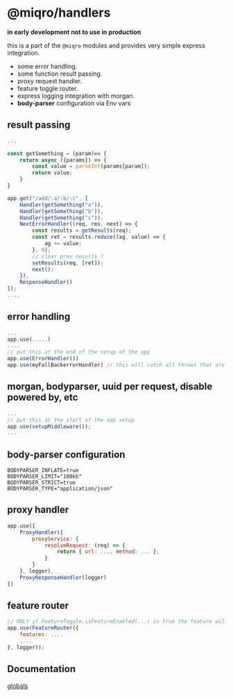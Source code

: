 # @miqro/handlers

**in early development not to use in production**

this is a part of the ```@miqro``` modules and provides very simple express integration.

- some error handling.
- some function result passing.
- proxy request handler.
- feature toggle router.
- express logging integration with morgan.
- **body-parser** configuration via Env vars

## result passing

```javascript
...

const getSomething = (param)=> {
    return async ({params}) => {
        const value = parseInt(params[param]);
        return value;
    }
}

app.get("/add/:a/:b/:c", [
    Handler(getSomething("a")),
    Handler(getSomething("b")),
    Handler(getSomething("c")),
    NextErrorHandler((req, res, next) => {
        const results = getResults(req);
        const ret = results.reduce((ag, value) => {
            ag += value;
        }, 0);
        // clear prev results ?
        setResults(req, [ret]);
        next();
    }), 
    ResponseHandler()
]);
....
```

## error handling

```javascript
...
app.use(.....)
....
// put this at the end of the setup of the app
app.use(ErrorHandler())
app.use(myFallBackerrorHandler) // this will catch all throws that are not reconized by ErrorHandler()
```

## morgan, bodyparser, uuid per request, disable powered by, etc

```javascript
...
// put this at the start of the app setup
app.use(setupMiddleware());
...
```

## body-parser configuration

```
BODYPARSER_INFLATE=true
BODYPARSER_LIMIT="100kb"
BODYPARSER_STRICT=true
BODYPARSER_TYPE="application/json"
```

## proxy handler

```javascript
app.use([
    ProxyHandler({
        proxyService: {
            resolveRequest: (req) => {
                return { url: ..., method: ... };
            }
        }
    }, logger),
    ProxyResponseHandler(logger)
])
```

## feature router

```javascript
// ONLY if FeatureToggle.isFeatureEnabled(...) is true the feature will be enabled in the router
app.use(FeatureRouter({
    features: ....
    ....
}, logger));
```

## Documentation

[globals](docs/globals.md)
